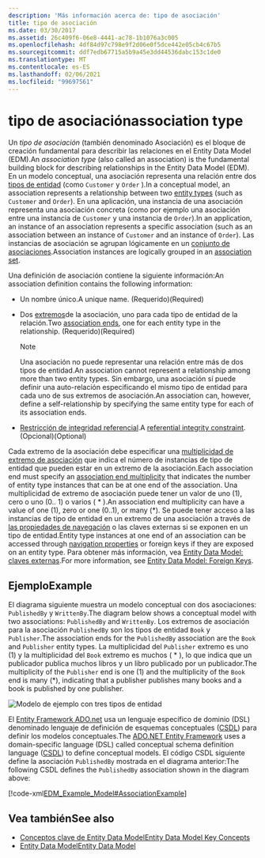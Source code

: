 ```yaml
---
description: 'Más información acerca de: tipo de asociación'
title: tipo de asociación
ms.date: 03/30/2017
ms.assetid: 26c409f6-06e8-4441-ac78-1b1076a3c005
ms.openlocfilehash: 4df84d97c798e9f2d06e0f5dce442e05cb4c67b5
ms.sourcegitcommit: ddf7edb67715a5b9a45e3dd44536dabc153c1de0
ms.translationtype: MT
ms.contentlocale: es-ES
ms.lasthandoff: 02/06/2021
ms.locfileid: "99697561"
---
```

# <a name="association-type"></a><span data-ttu-id="fa38d-103">tipo de asociación</span><span class="sxs-lookup"><span data-stu-id="fa38d-103">association type</span></span>

<span data-ttu-id="fa38d-104">Un *tipo de asociación* (también denominado Asociación) es el bloque de creación fundamental para describir las relaciones en el Entity Data Model (EDM).</span><span class="sxs-lookup"><span data-stu-id="fa38d-104">An *association type* (also called an association) is the fundamental building block for describing relationships in the Entity Data Model (EDM).</span></span> <span data-ttu-id="fa38d-105">En un modelo conceptual, una asociación representa una relación entre dos [tipos de entidad](entity-type.md) (como `Customer` y `Order` ).</span><span class="sxs-lookup"><span data-stu-id="fa38d-105">In a conceptual model, an association represents a relationship between two [entity types](entity-type.md) (such as `Customer` and `Order`).</span></span> <span data-ttu-id="fa38d-106">En una aplicación, una instancia de una asociación representa una asociación concreta (como por ejemplo una asociación entre una instancia de `Customer` y una instancia de `Order`).</span><span class="sxs-lookup"><span data-stu-id="fa38d-106">In an application, an instance of an association represents a specific association (such as an association between an instance of `Customer` and an instance of `Order`).</span></span> <span data-ttu-id="fa38d-107">Las instancias de asociación se agrupan lógicamente en un [conjunto de asociaciones](association-set.md).</span><span class="sxs-lookup"><span data-stu-id="fa38d-107">Association instances are logically grouped in an [association set](association-set.md).</span></span>  
  
 <span data-ttu-id="fa38d-108">Una definición de asociación contiene la siguiente información:</span><span class="sxs-lookup"><span data-stu-id="fa38d-108">An association definition contains the following information:</span></span>  
  
- <span data-ttu-id="fa38d-109">Un nombre único.</span><span class="sxs-lookup"><span data-stu-id="fa38d-109">A unique name.</span></span> <span data-ttu-id="fa38d-110">(Requerido)</span><span class="sxs-lookup"><span data-stu-id="fa38d-110">(Required)</span></span>  
  
- <span data-ttu-id="fa38d-111">Dos [extremos](association-end.md)de la asociación, uno para cada tipo de entidad de la relación.</span><span class="sxs-lookup"><span data-stu-id="fa38d-111">Two [association ends](association-end.md), one for each entity type in the relationship.</span></span> <span data-ttu-id="fa38d-112">(Requerido)</span><span class="sxs-lookup"><span data-stu-id="fa38d-112">(Required)</span></span>  
  
    > [!NOTE]
    > <span data-ttu-id="fa38d-113">Una asociación no puede representar una relación entre más de dos tipos de entidad.</span><span class="sxs-lookup"><span data-stu-id="fa38d-113">An association cannot represent a relationship among more than two entity types.</span></span> <span data-ttu-id="fa38d-114">Sin embargo, una asociación sí puede definir una auto-relación especificando el mismo tipo de entidad para cada uno de sus extremos de asociación.</span><span class="sxs-lookup"><span data-stu-id="fa38d-114">An association can, however, define a self-relationship by specifying the same entity type for each of its association ends.</span></span>  
  
- <span data-ttu-id="fa38d-115">[Restricción de integridad referencial](referential-integrity-constraint.md).</span><span class="sxs-lookup"><span data-stu-id="fa38d-115">A [referential integrity constraint](referential-integrity-constraint.md).</span></span> <span data-ttu-id="fa38d-116">(Opcional)</span><span class="sxs-lookup"><span data-stu-id="fa38d-116">(Optional)</span></span>  
  
 <span data-ttu-id="fa38d-117">Cada extremo de la asociación debe especificar una [multiplicidad de extremo de asociación](association-end-multiplicity.md) que indica el número de instancias de tipo de entidad que pueden estar en un extremo de la asociación.</span><span class="sxs-lookup"><span data-stu-id="fa38d-117">Each association end must specify an [association end multiplicity](association-end-multiplicity.md) that indicates the number of entity type instances that can be at one end of the association.</span></span> <span data-ttu-id="fa38d-118">Una multiplicidad de extremo de asociación puede tener un valor de uno (1), cero o uno (0.. 1) o varios ( \* ).</span><span class="sxs-lookup"><span data-stu-id="fa38d-118">An association end multiplicity can have a value of one (1), zero or one (0..1), or many (\*).</span></span> <span data-ttu-id="fa38d-119">Se puede tener acceso a las instancias de tipo de entidad en un extremo de una asociación a través de [las propiedades de navegación](navigation-property.md) o las claves externas si se exponen en un tipo de entidad.</span><span class="sxs-lookup"><span data-stu-id="fa38d-119">Entity type instances at one end of an association can be accessed through [navigation properties](navigation-property.md) or foreign keys if they are exposed on an entity type.</span></span> <span data-ttu-id="fa38d-120">Para obtener más información, vea [Entity Data Model: claves externas](foreign-key-property.md).</span><span class="sxs-lookup"><span data-stu-id="fa38d-120">For more information, see [Entity Data Model: Foreign Keys](foreign-key-property.md).</span></span>  
  
## <a name="example"></a><span data-ttu-id="fa38d-121">Ejemplo</span><span class="sxs-lookup"><span data-stu-id="fa38d-121">Example</span></span>  

 <span data-ttu-id="fa38d-122">El diagrama siguiente muestra un modelo conceptual con dos asociaciones: `PublishedBy` y `WrittenBy`.</span><span class="sxs-lookup"><span data-stu-id="fa38d-122">The diagram below shows a conceptual model with two associations: `PublishedBy` and `WrittenBy`.</span></span> <span data-ttu-id="fa38d-123">Los extremos de asociación para la asociación `PublishedBy` son los tipos de entidad `Book` y `Publisher`.</span><span class="sxs-lookup"><span data-stu-id="fa38d-123">The association ends for the `PublishedBy` association are the `Book` and `Publisher` entity types.</span></span> <span data-ttu-id="fa38d-124">La multiplicidad del `Publisher` extremo es uno (1) y la multiplicidad del `Book` extremo es muchos ( \* ), lo que indica que un publicador publica muchos libros y un libro publicado por un publicador.</span><span class="sxs-lookup"><span data-stu-id="fa38d-124">The multiplicity of the `Publisher` end is one (1) and the multiplicity of the `Book` end is many (\*), indicating that a publisher publishes many books and a book is published by one publisher.</span></span>  
  
 ![Modelo de ejemplo con tres tipos de entidad](./media/association-type/example-model-three-entity-types.gif)  
  
 <span data-ttu-id="fa38d-126">El [Entity Framework ADO.net](./ef/index.md) usa un lenguaje específico de dominio (DSL) denominado lenguaje de definición de esquemas conceptuales ([CSDL](/ef/ef6/modeling/designer/advanced/edmx/csdl-spec)) para definir los modelos conceptuales.</span><span class="sxs-lookup"><span data-stu-id="fa38d-126">The [ADO.NET Entity Framework](./ef/index.md) uses a domain-specific language (DSL) called conceptual schema definition language ([CSDL](/ef/ef6/modeling/designer/advanced/edmx/csdl-spec)) to define conceptual models.</span></span> <span data-ttu-id="fa38d-127">El código CSDL siguiente define la asociación `PublishedBy` mostrada en el diagrama anterior:</span><span class="sxs-lookup"><span data-stu-id="fa38d-127">The following CSDL defines the `PublishedBy` association shown in the diagram above:</span></span>  
  
 [!code-xml[EDM_Example_Model#AssociationExample](../../../../samples/snippets/xml/VS_Snippets_Data/edm_example_model/xml/books.edmx#associationexample)]  
  
## <a name="see-also"></a><span data-ttu-id="fa38d-128">Vea también</span><span class="sxs-lookup"><span data-stu-id="fa38d-128">See also</span></span>

- [<span data-ttu-id="fa38d-129">Conceptos clave de Entity Data Model</span><span class="sxs-lookup"><span data-stu-id="fa38d-129">Entity Data Model Key Concepts</span></span>](entity-data-model-key-concepts.md)
- [<span data-ttu-id="fa38d-130">Entity Data Model</span><span class="sxs-lookup"><span data-stu-id="fa38d-130">Entity Data Model</span></span>](entity-data-model.md)
